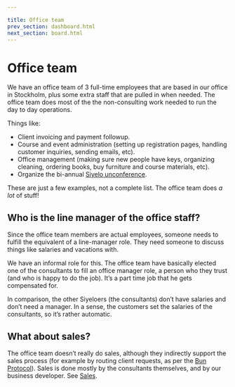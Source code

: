 ```yaml
---

title: Office team
prev_section: dashboard.html
next_section: board.html
---
```


# Office team

We have an office team of 3 full-time employees that are based in our
office in Stockholm, plus some extra staff that are pulled in when
needed. The office team does most of the the non-consulting work needed
to run the day to day operations.

Things like:

-   Client invoicing and payment followup.
-   Course and event administration (setting up registration pages,
    handling customer inquiries, sending emails, etc).
-   Office management (making sure new people have keys, organizing
    cleaning, ordering books, buy furniture and course materials, etc).
-   Organize the bi-annual [Siyelo unconference](unconference.html).

These are just a few examples, not a complete list. The office team does
*a lot* of stuff!

## Who is the line manager of the office staff?

Since the office team members are actual employees, someone needs to
fulfill the equivalent of a line-manager role. They need someone to
discuss things like salaries and vacations with.

We have an informal role for this. The office team have basically
elected one of the consultants to fill an office manager role, a person
who they trust (and who is happy to do the job). It’s a part time job
that he gets compensated for.

In comparison, the other Siyeloers (the consultants) don’t have salaries
and don’t need a manager. In a sense, the customers set the salaries of
the consultants, so it’s rather automatic.

## What about sales?

The office team doesn’t really do sales, although they indirectly
support the sales process (for example by routing client requests, as
per the [Bun Protocol](bun-protocol.html)). Sales is done mostly by the
consultants themselves, and by our business developer. See
[Sales](sales.html).
